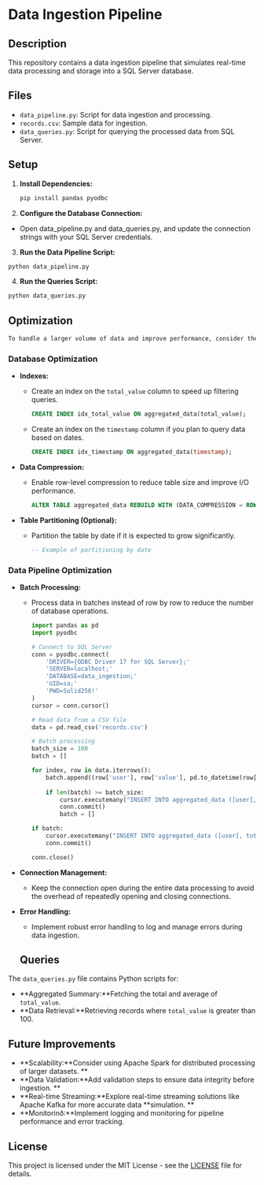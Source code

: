 # Data Ingestion Pipeline

## Description
This repository contains a data ingestion pipeline that simulates real-time data processing and storage into a SQL Server database.

## Files
- `data_pipeline.py`: Script for data ingestion and processing.
- `records.csv`: Sample data for ingestion.
- `data_queries.py`: Script for querying the processed data from SQL Server.

## Setup
1. **Install Dependencies:**
   ```bash
   pip install pandas pyodbc
   ```

2. **Configure the Database Connection:**
- Open data_pipeline.py and data_queries.py, and update the connection strings with your SQL Server credentials.

3. **Run the Data Pipeline Script:**
```bash
python data_pipeline.py
```

4. **Run the Queries Script:**
```bash
python data_queries.py
```
## Optimization

```markdown
To handle a larger volume of data and improve performance, consider the following optimizations:
```
### Database Optimization

- **Indexes:**
  - Create an index on the `total_value` column to speed up filtering queries.
    ```sql
    CREATE INDEX idx_total_value ON aggregated_data(total_value);
    ```
  - Create an index on the `timestamp` column if you plan to query data based on dates.
    ```sql
    CREATE INDEX idx_timestamp ON aggregated_data(timestamp);
    ```

- **Data Compression:**
  - Enable row-level compression to reduce table size and improve I/O performance.
    ```sql
    ALTER TABLE aggregated_data REBUILD WITH (DATA_COMPRESSION = ROW);
    ```

- **Table Partitioning (Optional):**
  - Partition the table by date if it is expected to grow significantly.
    ```sql
    -- Example of partitioning by date
    ```

### Data Pipeline Optimization

- **Batch Processing:**
  - Process data in batches instead of row by row to reduce the number of database operations.
    ```python
    import pandas as pd
    import pyodbc

    # Connect to SQL Server
    conn = pyodbc.connect(
        'DRIVER={ODBC Driver 17 for SQL Server};'
        'SERVER=localhost;'
        'DATABASE=data_ingestion;'
        'UID=sa;'
        'PWD=Solid256!'
    )
    cursor = conn.cursor()

    # Read data from a CSV file
    data = pd.read_csv('records.csv')

    # Batch processing
    batch_size = 100
    batch = []

    for index, row in data.iterrows():
        batch.append((row['user'], row['value'], pd.to_datetime(row['timestamp'])))
        
        if len(batch) >= batch_size:
            cursor.executemany("INSERT INTO aggregated_data ([user], total_value, timestamp) VALUES (?, ?, ?)", batch)
            conn.commit()
            batch = []

    if batch:
        cursor.executemany("INSERT INTO aggregated_data ([user], total_value, timestamp) VALUES (?, ?, ?)", batch)
        conn.commit()

    conn.close()
    ```

- **Connection Management:**
  - Keep the connection open during the entire data processing to avoid the overhead of repeatedly opening and closing connections.

- **Error Handling:**
  - Implement robust error handling to log and manage errors during data ingestion.


  ## Queries

The `data_queries.py` file contains Python scripts for:

- **Aggregated Summary:**Fetching the total and average of `total_value`.
- **Data Retrieval:**Retrieving records where `total_value` is greater than 100.

## Future Improvements

- **Scalability:**Consider using Apache Spark for distributed processing of larger datasets. **
- **Data Validation:**Add validation steps to ensure data integrity before ingestion. **
- **Real-time Streaming:**Explore real-time streaming solutions like Apache Kafka for more accurate data **simulation. **
- **Monitorinð:**Implement logging and monitoring for pipeline performance and error tracking.

## License

This project is licensed under the MIT License - see the [LICENSE](LICENSE) file for details.
